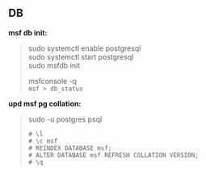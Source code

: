 DB
--- 

__msf db init:__  
>
> sudo systemctl enable postgresql  
> sudo systemctl start postgresql  
> sudo msfdb init  
>
> msfconsole -q  
> `msf > db_status`

__upd msf pg collation:__  
>
> sudo -u postgres psql  
>
> `# \l`  
> `# \c msf`  
> `# REINDEX DATABASE msf;`  
> `# ALTER DATABASE msf REFRESH COLLATION VERSION;`  
> `# \q`  



  



